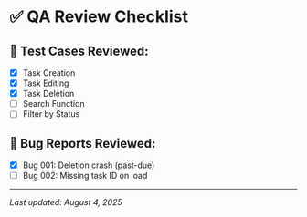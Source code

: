 # ✅ QA Review Checklist

## 🔎 Test Cases Reviewed:
- [x] Task Creation
- [x] Task Editing
- [x] Task Deletion
- [ ] Search Function
- [ ] Filter by Status

## 🐞 Bug Reports Reviewed:
- [x] Bug 001: Deletion crash (past-due)
- [ ] Bug 002: Missing task ID on load

---

_Last updated: August 4, 2025_
